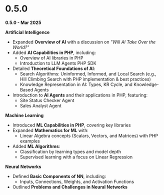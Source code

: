 # 0.5.0

**0.5.0 - Mar 2025**

**Artificial Intelligence**

* Expanded **Overview of AI** with a discussion on _"Will AI Take Over the World?"_
* Added **AI Capabilities in PHP**, including:
  * Overview of AI libraries in PHP
  * Introduction to LLM Agents PHP SDK
* Detailed **Theoretical Foundations of AI**:
  * Search Algorithms: Uninformed, Informed, and Local Search (e.g., Hill Climbing Search with PHP implementation & best practices)
  * Knowledge Representation in AI: Types, KR Cycle, and Knowledge-Based Agents
* Introduction to **AI Agents** and their applications in PHP, featuring:
  * Site Status Checker Agent
  * Sales Analyst Agent

**Machine Learning**

* Introduced **ML Capabilities in PHP**, covering key libraries
* Expanded **Mathematics for ML** with:
  * Linear Algebra concepts (Scalars, Vectors, and Matrices) with PHP examples
* Added **ML Algorithms**:
  * Classification by learning types and model depth
  * Supervised learning with a focus on Linear Regression

**Neural Networks**

* Defined **Basic Components of NN**, including:
  * Inputs, Connections, Weights, and Activation Functions
* Outlined **Problems and Challenges in Neural Networks**
